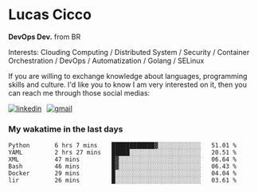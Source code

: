 # Lucas Cicco

**DevOps Dev.** from BR

Interests: Clouding Computing / Distributed System / Security / Container Orchestration / DevOps / Automatization / Golang / SELinux

If you are willing to exchange knowledge about languages, programming skills and culture. I'd like you to know I am very interested on it, then you can reach me through those social medias:

<div style="display: flex; align-items: center; gap: 10px;">
  <a href="https://www.linkedin.com/in/lucas-vitor-de-cicco" target="_blank">
    <img
      src="https://img.shields.io/badge/-LinkedIn-%230077B5?style=for-the-badge&logo=linkedin&logoColor=white"
      alt="linkedin"
      target="_blank" 
    />
  </a>
  <a href="mailto:lucasvitorx1@gmail.com">
      <img
        src="https://img.shields.io/badge/-Gmail-%23333?style=for-the-badge&logo=gmail&logoColor=white"
        alt="gmail"
        target="_blank"
      />
  </a>
</div>

### My wakatime in the last days

<!--START_SECTION:waka-->

```text
Python       6 hrs 7 mins    ████████████▓░░░░░░░░░░░░   51.01 %
YAML         2 hrs 27 mins   █████░░░░░░░░░░░░░░░░░░░░   20.51 %
XML          47 mins         █▓░░░░░░░░░░░░░░░░░░░░░░░   06.64 %
Bash         46 mins         █▓░░░░░░░░░░░░░░░░░░░░░░░   06.43 %
Docker       29 mins         █░░░░░░░░░░░░░░░░░░░░░░░░   04.04 %
lir          26 mins         █░░░░░░░░░░░░░░░░░░░░░░░░   03.61 %
```

<!--END_SECTION:waka-->
